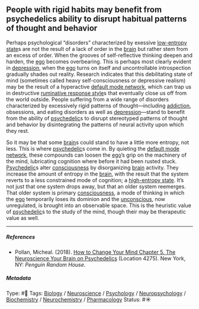 ## People with rigid habits may benefit from psychedelics ability to disrupt habitual patterns of thought and behavior

Perhaps psychological “disorders” characterized by exessive [low-entropy state](Low-entropy%20state.md)s are not the result of a lack of order in the [brain](Brain.md) but rather stem from an excess of order. When the grooves of self-reflective thinking deepen and harden, the [ego](Ego.md) becomes overbearing. This is perhaps most clearly evident in [depression](Depression.md), when the [ego](Ego.md) turns on itself and uncontrollable introspection gradually shades out reality. Research indicates that this debilitating state of mind (sometimes called heavy self-consciousness or depressive realism) may be the result of a hyperactive [default mode network](Default%20mode%20network.md), which can trap us in destructive [ruminative response style](Ruminative%20response%20style.md)s that eventually close us off from the world outside. People suffering from a wide range of disorders characterized by excessively rigid patterns of thought—including [addiction](Addiction.md), obsessions, and eating disorders as well as [depression](Depression.md)—stand to benefit from the ability of [psychedelic](Psychedelic.md)s to disrupt stereotyped patterns of thought and behavior by disintegrating the patterns of neural activity upon which they rest.

So it may be that some [brain](Brain.md)s could stand to have a little more entropy, not less. This is where [psychedelic](Psychedelic.md)s come in. By quieting the [default mode network](Default%20mode%20network.md), these compounds can loosen the [ego](Ego.md)’s grip on the machinery of the mind, lubricating cognition where before it had been rusted stuck. [Psychedelic](Psychedelic.md)s alter [consciousness](Consciousness.md) by disorganizing [brain](Brain.md) activity. They increase the amount of entropy in the [brain](Brain.md), with the result that the system reverts to a less constrained mode of cognition; a [high-entropy state](High-entropy%20state.md). It’s not just that one system drops away, but that an older system reemerges. That older system is primary [consciousness](Consciousness.md), a mode of thinking in which the [ego](Ego.md) temporarily loses its dominion and the [unconscious](), now unregulated, is brought into an observable space. This is the heuristic value of [psychedelic](Psychedelic.md)s to the study of the mind, though their may be therapeutic value as well.

---

##### References

* Pollan, Micheal. (2018). [How to Change Your Mind Chapter 5. The Neuroscience Your Brain on Psychedelics](How%20to%20Change%20Your%20Mind%20Chapter%205.%20The%20Neuroscience%20Your%20Brain%20on%20Psychedelics.md) (Location 4275). New York, NY: *Penguin Random House*. 

##### Metadata

Type: #🔴 
Tags: [Biology]() / [Neuroscience](Neuroscience.md) / [Psychology](Psychology.md) / [Neuropsychology](Neuropsychology.md) / [Biochemistry](Biochemistry.md) / [Neurochemistry](Neurochemistry.md) / [Pharmacology]() 
Status: #☀️ 

